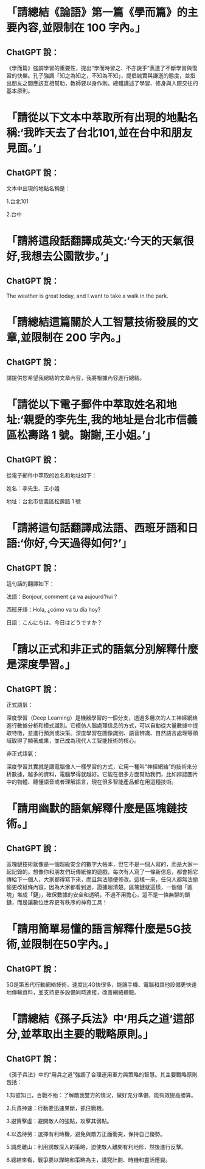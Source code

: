 # 「請總結《論語》第一篇《學而篇》的主要內容,並限制在 100 字內。」
## ChatGPT 說：
《學而篇》強調學習的重要性，提出“學而時習之、不亦說乎”表達了不斷學習與復習的快樂。孔子強調「知之為知之，不知為不知」，提倡誠實與謙遜的態度，並指出朋友之間應該互相幫助，教師要以身作則。總體講述了學習、修身與人際交往的基本原則。

# 「請從以下文本中萃取所有出現的地點名稱:‘我昨天去了台北101,並在台中和朋友見面。’」
## ChatGPT 說：
文本中出現的地點名稱是：

1.台北101

2.台中

# 「請將這段話翻譯成英文:‘今天的天氣很好,我想去公園散步。’」
## ChatGPT 說：
The weather is great today, and I want to take a walk in the park.

# 「請總結這篇關於人工智慧技術發展的文章,並限制在 200 字內。」
## ChatGPT 說：
請提供您希望我總結的文章內容，我將根據內容進行總結。

# 「請從以下電子郵件中萃取姓名和地址:‘親愛的李先生,我的地址是台北市信義區松壽路 1 號。謝謝,王小姐。’」
## ChatGPT 說：
從電子郵件中萃取的姓名和地址如下：

姓名：李先生、王小姐

地址：台北市信義區松壽路 1 號

# 「請將這句話翻譯成法語、西班牙語和日語:‘你好,今天過得如何?’」
## ChatGPT 說：
這句話的翻譯如下：

法語：Bonjour, comment ça va aujourd'hui ?

西班牙語：Hola, ¿cómo va tu día hoy?

日語：こんにちは、今日はどうですか？

# 「請以正式和非正式的語氣分別解釋什麼是深度學習。」
## ChatGPT 說：
正式語氣：

深度學習（Deep Learning）是機器學習的一個分支，透過多層次的人工神經網絡進行數據分析和模式識別。它模仿人腦處理信息的方式，可以自動從大量數據中提取特徵，並進行預測或決策。深度學習在圖像識別、語音辨識、自然語言處理等領域取得了顯著成果，並已成為現代人工智能技術的核心。

非正式語氣：

深度學習其實就是讓電腦像人一樣學習的方式，它用一種叫“神經網絡”的技術來分析數據，越多的資料，電腦學得就越好。它能在很多方面幫助我們，比如辨認圖片中的物體、聽懂語音或者理解語言，現在很多智能產品都在用這種技術。

# 「請用幽默的語氣解釋什麼是區塊鏈技術。」
## ChatGPT 說：
區塊鏈技術就像是一個超級安全的數字大帳本，但它不是一個人寫的，而是大家一起記錄的。想像你和朋友們玩傳紙條的遊戲，每次有人寫了一條新信息，都會把它傳給下一個人，大家都得寫下來，而且無法隨便修改。這樣一來，任何人都無法偷偷更改紙條內容，因為大家都看到過，證據超清楚。區塊鏈就這樣，一個個「區塊」堆成「鏈」，確保數據的安全和透明，不過不用擔心，這不是一條無聊的鎖鏈，而是讓數位世界更有秩序的神奇工具！

# 「請用簡單易懂的語言解釋什麼是5G技術,並限制在50字內。」
## ChatGPT 說：
5G是第五代行動網絡技術，速度比4G快很多，能讓手機、電腦和其他設備更快速地傳輸資料，並支持更多設備同時連接，改善網絡體驗。

# 「請總結《孫子兵法》中‘用兵之道’這部分,並萃取出主要的戰略原則。」
## ChatGPT 說：
《孫子兵法》中的“用兵之道”強調了合理運用軍力與策略的智慧。其主要戰略原則包括：

1.知彼知己，百戰不殆：了解敵我雙方的情況，做好充分準備，能有效提高勝算。

2.兵貴神速：行動要迅速果斷，抓住戰機。

3.避實擊虛：避開敵人的強點，攻擊其弱點。

4.以逸待勞：選擇有利時機，避免與敵方正面衝突，保持自己優勢。

5.調虎離山：利用誘敵深入的策略，迫使敵人離開有利地形，然後進行反擊。

6.總結來看，戰爭要以謀略和策略為主，講究計劃、時機和靈活應變。


